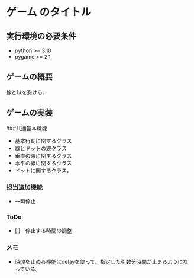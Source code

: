 # ゲーム のタイトル
## 実行環境の必要条件
* python >= 3.10
* pygame >= 2.1

## ゲームの概要
線と球を避ける。

## ゲームの実装
###共通基本機能
* 基本行動に関するクラス
* 線とドットの親クラス
* 垂直の線に関するクラス
* 水平の線に関するクラス
* ドットに関するクラス。
### 担当追加機能
* 一瞬停止
### ToDo
- [ ]　停止する時間の調整
### メモ
* 時間を止める機能はdelayを使って、指定した引数分時間が止まるようになっている。
